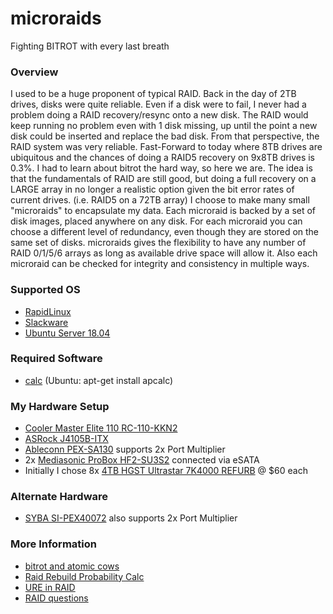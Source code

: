 # microraids
Fighting BITROT with every last breath

### Overview
I used to be a huge proponent of typical RAID. Back in the day of 2TB drives, disks were quite reliable. Even if a disk were to fail, I never had a problem doing a RAID recovery/resync onto a new disk. The RAID would keep running no problem even with 1 disk missing, up until the point a new disk could be inserted and replace the bad disk. From that perspective, the RAID system was very reliable. Fast-Forward to today where 8TB drives are ubiquitous and the chances of doing a RAID5 recovery on 9x8TB drives is 0.3%. I had to learn about bitrot the hard way, so here we are. The idea is that the fundamentals of RAID are still good, but doing a full recovery on a LARGE array in no longer a realistic option given the bit error rates of current drives. (i.e. RAID5 on a 72TB array) I choose to make many small "microraids" to encapsulate my data. Each microraid is backed by a set of disk images, placed anywhere on any disk. For each microraid you can choose a different level of redundancy, even though they are stored on the same set of disks. microraids gives the flexibility to have any number of RAID 0/1/5/6 arrays as long as available drive space will allow it. Also each microraid can be checked for integrity and consistency in multiple ways.



### Supported OS
* [RapidLinux](https://github.com/Fullaxx/RapidLinux)
* [Slackware](http://www.slackware.com/)
* [Ubuntu Server 18.04](https://ubuntu.com/)

### Required Software
* [calc](https://sourceforge.net/projects/calc/) (Ubuntu: apt-get install apcalc)

### My Hardware Setup
* [Cooler Master Elite 110 RC-110-KKN2](https://www.amazon.com/dp/B00ID2FBU6)
* [ASRock J4105B-ITX](https://www.asrock.com/mb/Intel/J4105B-ITX/index.us.asp)
* [Ableconn PEX-SA130](https://www.amazon.com/dp/B07595M2MK) supports 2x Port Multiplier
* 2x [Mediasonic ProBox HF2-SU3S2](https://www.amazon.com/dp/B003X26VV4) connected via eSATA
* Initially I chose 8x [4TB HGST Ultrastar 7K4000 REFURB](https://www.amazon.com/dp/B0856WZT3B/) @ $60 each

### Alternate Hardware
* [SYBA SI-PEX40072](https://www.sybausa.com/index.php?route=product/product&product_id=155) also supports 2x Port Multiplier

### More Information
* [bitrot and atomic cows](https://arstechnica.com/information-technology/2014/01/bitrot-and-atomic-cows-inside-next-gen-filesystems/)
* [Raid Rebuild Probability Calc](http://www.raid-failure.com/raid5-failure.aspx)
* [URE in RAID](http://www.raidtips.com/raid5-ure.aspx)
* [RAID questions](https://superuser.com/questions/1288587/btrfs-raid5-or-raid6-for-data-storage)

